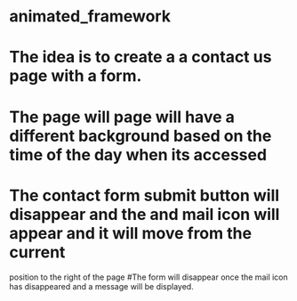 # animated_framework
# The idea is to create a a contact us page with a form.
# The page will page will have a different background based on the time of the day when its accessed
# The contact form submit button will disappear and the and mail icon will appear and it will move from the current
position to the right of the page
#The form will disappear once the mail icon has disappeared and a message will be displayed.
